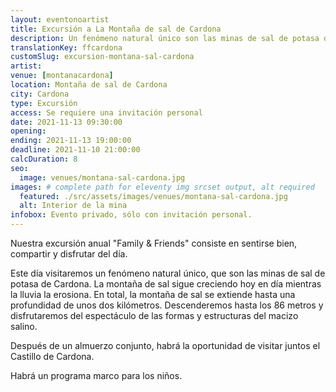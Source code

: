 ```yaml
---
layout: eventonoartist
title: Excursión a La Montaña de sal de Cardona
description: Un fenómeno natural único son las minas de sal de potasa de Cardona, que visitaremos este día. La mina de sal sigue creciendo hoy en día.
translationKey: ffcardona
customSlug: excursion-montana-sal-cardona
artist:
venue: [montanacardona]
location: Montaña de sal de Cardona
city: Cardona
type: Excursión
access: Se requiere una invitación personal
date: 2021-11-13 09:30:00
opening:
ending: 2021-11-13 19:00:00
deadline: 2021-11-10 21:00:00
calcDuration: 8
seo:
  image: venues/montana-sal-cardona.jpg
images: # complete path for eleventy img srcset output, alt required
  featured: ./src/assets/images/venues/montana-sal-cardona.jpg
  alt: Interior de la mina
infobox: Evento privado, sólo con invitación personal.
---
```


Nuestra excursión anual "Family & Friends" consiste en sentirse bien, compartir y disfrutar del día.

Este día visitaremos un fenómeno natural único, que son las minas de sal de potasa de Cardona. La montaña de sal sigue creciendo hoy en día mientras la lluvia la erosiona. En total, la montaña de sal se extiende hasta una profundidad de unos dos kilómetros. Descenderemos hasta los 86 metros y disfrutaremos del espectáculo de las formas y estructuras del macizo salino.

Después de un almuerzo conjunto, habrá la oportunidad de visitar juntos el Castillo de Cardona.

Habrá un programa marco para los niños.
